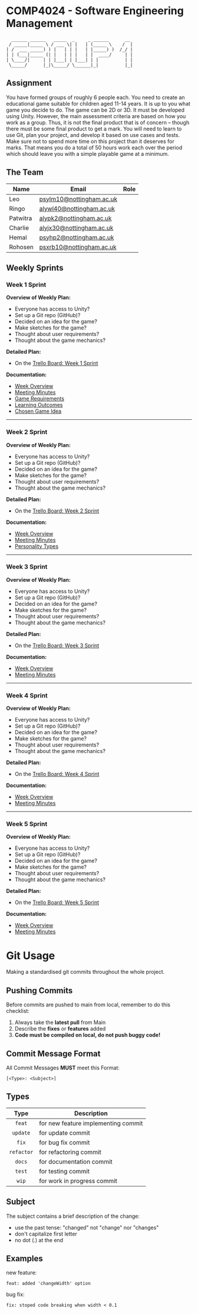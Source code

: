 # COMP4024 - Software Engineering Management 

```
  ______ ______   _____  _     _ ______      __ 
 / _____|_____ \ / ___ \| |   | (_____ \    /  |
| /  ___ _____) ) |   | | |   | |_____) )  /_/ |
| | (___|_____ (| |   | | |   | |  ____/     | |
| \____/|     | | |___| | |___| | |          | |
 \_____/      |_|\_____/ \______|_|          |_|
```



## Assignment
You have formed groups of roughly 6 people each. You need to create an
educational game suitable for children aged 11-14 years. It is up to you what
game you decide to do. The game can be 2D or 3D. It must be developed
using Unity. However, the main assessment criteria are based on how you
work as a group. Thus, it is not the final product that is of concern – though
there must be some final product to get a mark. You will need to learn to use
Git, plan your project, and develop it based on use cases and tests. Make
sure not to spend more time on this project than it deserves for marks. That
means you do a total of 50 hours work each over the period which should
leave you with a simple playable game at a minimum. 

## The Team

| Name     | Email                    | Role |
|----------|--------------------------|------|
|Leo       | psylm10@nottingham.ac.uk |      |
|Ringo     | alywl40@nottingham.ac.uk |      |
|Patwitra  | alypk2@nottingham.ac.uk  |      |
|Charlie   | alyjx30@nottingham.ac.uk |      |
|Hemal     | psyhp2@nottingham.ac.uk  |      |
|Rohosen   | psxrb10@nottingham.ac.uk |      |
                                

## Weekly Sprints

### Week 1 Sprint
**Overview of Weekly Plan:**
- Everyone has access to Unity?
- Set up a Git repo (GitHub)?
- Decided on an idea for the game? 
- Make sketches for the game?
- Thought about user requirements?
- Thought about the game mechanics?

**Detailed Plan:**
- On the [Trello Board: Week 1 Sprint](https://trello.com/b/bZQf9yUQ/week-1-sprint)

**Documentation:**
- [Week Overview](weekly-reports\week1\week1-Overview.md)
- [Meeting Minutes](weekly-reports\week1\week1-Meeting.md)
- [Game Requirements](weekly-reports\week1\week1-Requirements.md)
- [Learning Outcomes](weekly-reports\week1\week1-learningOutcomes.md)
- [Chosen Game Idea](weekly-reports\week1\week1-FinalGameIdea.md)

---

### Week 2 Sprint
**Overview of Weekly Plan:**
- Everyone has access to Unity?
- Set up a Git repo (GitHub)?
- Decided on an idea for the game? 
- Make sketches for the game?
- Thought about user requirements?
- Thought about the game mechanics?

**Detailed Plan:**
- On the [Trello Board: Week 2 Sprint](https://trello.com/b/bZQf9yUQ/week-2-sprint)

**Documentation:**
- [Week Overview](weekly-reports\week2\week2-Overview.md)
- [Meeting Minutes](weekly-reports\week2\week2-Meeting.md)
- [Personality Types](weekly-reports\week2\week2-Personality.md)

---

### Week 3 Sprint
**Overview of Weekly Plan:**
- Everyone has access to Unity?
- Set up a Git repo (GitHub)?
- Decided on an idea for the game? 
- Make sketches for the game?
- Thought about user requirements?
- Thought about the game mechanics?

**Detailed Plan:**
- On the [Trello Board: Week 3 Sprint](https://trello.com/b/bZQf9yUQ/week-3-sprint)

**Documentation:**
- [Week Overview](weekly-reports\week3\week3-Overview.md)
- [Meeting Minutes](weekly-reports\week3\week3-Meeting.md)

---

### Week 4 Sprint
**Overview of Weekly Plan:**
- Everyone has access to Unity?
- Set up a Git repo (GitHub)?
- Decided on an idea for the game? 
- Make sketches for the game?
- Thought about user requirements?
- Thought about the game mechanics?

**Detailed Plan:**
- On the [Trello Board: Week 4 Sprint](https://trello.com/b/bZQf9yUQ/week-4-sprint)

**Documentation:**
- [Week Overview](weekly-reports\week4\week4-Overview.md)
- [Meeting Minutes](weekly-reports\week4\week4-Meeting.md)

---

### Week 5 Sprint
**Overview of Weekly Plan:**
- Everyone has access to Unity?
- Set up a Git repo (GitHub)?
- Decided on an idea for the game? 
- Make sketches for the game?
- Thought about user requirements?
- Thought about the game mechanics?

**Detailed Plan:**
- On the [Trello Board: Week 5 Sprint](https://trello.com/b/bZQf9yUQ/week-5-sprint)

**Documentation:**
- [Week Overview](weekly-reports\week5\week5-Overview.md)
- [Meeting Minutes](weekly-reports\week5\week5-Meeting.md)


# Git Usage

Making a standardised git commits throughout the whole project.

## Pushing Commits
Before commits are pushed to main from local, remember to do this checklist:
1. Always take the **latest pull** from Main 
2. Describe the **fixes** or **features** added
3. **Code must be compiled on local, do not push buggy code!**


## Commit Message Format
All Commit Messages **MUST** meet this Format:

```
[<Type>: <Subject>]
```


## Types

| Type          | Description |
|:-------------:|-------------|
| `feat`        | for new feature implementing commit |
| `update`      | for update commit |
| `fix`         | for bug fix commit |
| `refactor`    | for refactoring commit |
| `docs`        | for documentation commit |
| `test`        | for testing commit |
| `wip`         | for work in progress commit |


## Subject
The subject contains a brief description of the change:

* use the past tense: "changed" not "change" nor "changes"
* don't capitalize first letter
* no dot (.) at the end


## Examples

new feature:
```
feat: added 'changeWidth' option
```

bug fix:
```
fix: stoped code breaking when width < 0.1
```


